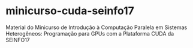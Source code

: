 # minicurso-cuda-seinfo17
Material do Minicurso de Introdução à Computação Paralela em Sistemas Heterogêneos: Programação para GPUs com a Plataforma CUDA da SEINFO17
